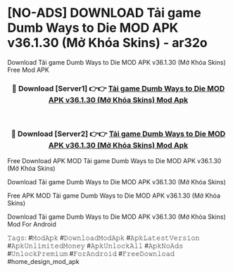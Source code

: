 # [NO-ADS] DOWNLOAD Tải game Dumb Ways to Die MOD APK v36.1.30 (Mở Khóa Skins) - ar32o
Download Tải game Dumb Ways to Die MOD APK v36.1.30 (Mở Khóa Skins) Free Mod APK

<div align="center">
<h3>🔴 Download [Server1] 👉👉 <a href="https://apk-comot.site?title=Tải_game_Dumb_Ways_to_Die_MOD_APK_v36.1.30_(Mở_Khóa_Skins)">Tải game Dumb Ways to Die MOD APK v36.1.30 (Mở Khóa Skins) Mod Apk</a></h3><br>

<h3>🔴 Download [Server2] 👉👉 <a href="https://apk-comot.site?title=Tải_game_Dumb_Ways_to_Die_MOD_APK_v36.1.30_(Mở_Khóa_Skins)">Tải game Dumb Ways to Die MOD APK v36.1.30 (Mở Khóa Skins) Mod Apk</a></h3>
</div>


Free Download APK MOD Tải game Dumb Ways to Die MOD APK v36.1.30 (Mở Khóa Skins)

Download Tải game Dumb Ways to Die MOD APK v36.1.30 (Mở Khóa Skins) 

Free APK MOD Tải game Dumb Ways to Die MOD APK v36.1.30 (Mở Khóa Skins) 

Download Tải game Dumb Ways to Die MOD APK v36.1.30 (Mở Khóa Skins) Mod For Android

𝚃𝚊𝚐𝚜: #𝙼𝚘𝚍𝙰𝚙𝚔 #𝙳𝚘𝚠𝚗𝚕𝚘𝚊𝚍𝙼𝚘𝚍𝙰𝚙𝚔 #𝙰𝚙𝚔𝙻𝚊𝚝𝚎𝚜𝚝𝚅𝚎𝚛𝚜𝚒𝚘𝚗 #𝙰𝚙𝚔𝚄𝚗𝚕𝚒𝚖𝚒𝚝𝚎𝚍𝙼𝚘𝚗𝚎𝚢 #𝙰𝚙𝚔𝚄𝚗𝚕𝚘𝚌𝚔𝙰𝚕𝚕 #𝙰𝚙𝚔𝙽𝚘𝙰𝚍𝚜 #𝚄𝚗𝚕𝚘𝚌𝚔𝙿𝚛𝚎𝚖𝚒𝚞𝚖 #𝙵𝚘𝚛𝙰𝚗𝚍𝚛𝚘𝚒𝚍 #𝙵𝚛𝚎𝚎𝙳𝚘𝚠𝚗𝚕𝚘𝚊𝚍 #home_design_mod_apk
